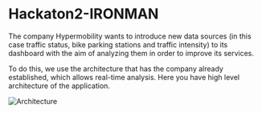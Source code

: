 # Hackaton2-IRONMAN
The company Hypermobility wants to introduce new data sources (in this case traffic status, bike parking stations and traffic intensity) to its dashboard with the aim of analyzing them in order to improve its services. 

To do this, we use the architecture that has the company already established, which allows real-time analysis.
Here you have high level architecture of the application.

![Architecture](https://user-images.githubusercontent.com/55293318/72805276-c8ad3200-3c52-11ea-91ad-88714866add8.png)
